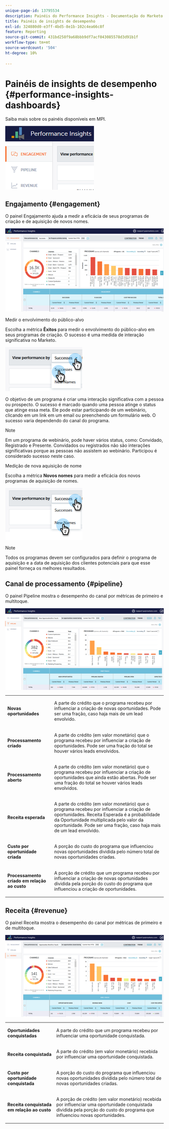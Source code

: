 ```yaml
---
unique-page-id: 13795534
description: Painéis do Performance Insights - Documentação do Marketo - Documentação do produto
title: Painéis de insights de desempenho
exl-id: 324880d0-e3ff-4bd5-8e1b-102c4ea66c8f
feature: Reporting
source-git-commit: 431bd258f9a68bbb9df7acf043085578d3d91b1f
workflow-type: tm+mt
source-wordcount: '504'
ht-degree: 10%

---
```


# Painéis de insights de desempenho {#performance-insights-dashboards}

Saiba mais sobre os painéis disponíveis em MPI.

![](assets/1-4.png)

## Engajamento {#engagement}

O painel Engajamento ajuda a medir a eficácia de seus programas de criação e de aquisição de novos nomes.

![](assets/two-3.png)

Medir o envolvimento do público-alvo

Escolha a métrica **Êxitos** para medir o envolvimento do público-alvo em seus programas de criação. O sucesso é uma medida de interação significativa no Marketo.

![](assets/3-4.png)

O objetivo de um programa é criar uma interação significativa com a pessoa ou prospecto. O sucesso é marcado quando uma pessoa atinge o status que atinge essa meta. Ele pode estar participando de um webinário, clicando em um link em um email ou preenchendo um formulário web. O sucesso varia dependendo do canal do programa.

>[!NOTE]
>
>Em um programa de webinário, pode haver vários status, como: Convidado, Registrado e Presente. Convidados ou registrados não são interações significativas porque as pessoas não assistem ao webinário. Participou é considerado sucesso neste caso.

Medição de nova aquisição de nome

Escolha a métrica **Novos nomes** para medir a eficácia dos novos programas de aquisição de nomes.

![](assets/4-3.png)

>[!NOTE]
>
>Todos os programas devem ser configurados para definir o programa de aquisição e a data de aquisição dos clientes potenciais para que esse painel forneça os melhores resultados.

## Canal de processamento {#pipeline}

O painel Pipeline mostra o desempenho do canal por métricas de primeiro e multitoque.

![](assets/five-1.png)

<table> 
 <tbody> 
  <tr> 
   <td><p><strong>Novas oportunidades</strong></p></td> 
   <td><p>A parte do crédito que o programa recebeu por influenciar a criação de novas oportunidades. Pode ser uma fração, caso haja mais de um lead envolvido.</p></td> 
  </tr> 
  <tr> 
   <td><p><strong>Processamento criado</strong></p></td> 
   <td><p>A parte do crédito (em valor monetário) que o programa recebeu por influenciar a criação de oportunidades. Pode ser uma fração do total se houver vários leads envolvidos.</p></td> 
  </tr> 
  <tr> 
   <td><p><strong>Processamento aberto</strong></p></td> 
   <td><p>A parte do crédito (em valor monetário) que o programa recebeu por influenciar a criação de oportunidades que ainda estão abertas. Pode ser uma fração do total se houver vários leads envolvidos.</p></td> 
  </tr> 
  <tr> 
   <td><p><strong>Receita esperada</strong></p></td> 
   <td><p>A parte do crédito (em valor monetário) que o programa recebeu por influenciar a criação de oportunidades. Receita Esperada é a probabilidade da Oportunidade multiplicada pelo valor da oportunidade. Pode ser uma fração, caso haja mais de um lead envolvido.</p></td> 
  </tr> 
  <tr> 
   <td><p><strong>Custo por oportunidade criada</strong></p></td> 
   <td><p>A porção do custo do programa que influenciou novas oportunidades dividida pelo número total de novas oportunidades criadas.</p></td> 
  </tr> 
  <tr> 
   <td><p><strong>Processamento criado em relação ao custo</strong></p></td> 
   <td><p>A porção de crédito que um programa recebeu por influenciar a criação de novas oportunidades dividida pela porção do custo do programa que influenciou a criação de oportunidades.</p></td> 
  </tr> 
 </tbody> 
</table>

## Receita {#revenue}

O painel Receita mostra o desempenho do canal por métricas de primeiro e de multitoque.

![](assets/six-1.png)

<table> 
 <tbody> 
  <tr> 
   <td><p><strong>Oportunidades conquistadas</strong></p></td> 
   <td><p>A parte do crédito que um programa recebeu por influenciar uma oportunidade conquistada.</p></td> 
  </tr> 
  <tr> 
   <td><p><strong>Receita conquistada</strong></p></td> 
   <td><p>A parte do crédito (em valor monetário) recebida por influenciar uma oportunidade conquistada.</p></td> 
  </tr> 
  <tr> 
   <td><p><strong>Custo por oportunidade conquistada</strong></p></td> 
   <td><p>A porção do custo do programa que influenciou novas oportunidades dividida pelo número total de novas oportunidades criadas.</p></td> 
  </tr> 
  <tr> 
   <td><p><strong>Receita conquistada em relação ao custo</strong></p></td> 
   <td><p>A porção de crédito (em valor monetário) recebida por influenciar uma oportunidade conquistada dividida pela porção do custo do programa que influenciou novas oportunidades.</p></td> 
  </tr> 
 </tbody> 
</table>
